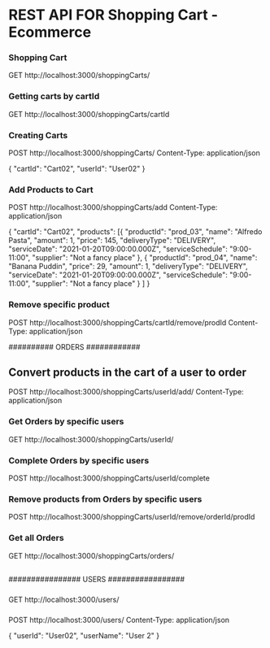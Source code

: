 # REST API FOR Shopping Cart - Ecommerce

### Shopping Cart
GET http://localhost:3000/shoppingCarts/

### Getting carts by cartId
GET http://localhost:3000/shoppingCarts/cartId

### Creating Carts
POST http://localhost:3000/shoppingCarts/
Content-Type: application/json

{
    "cartId": "Cart02",
    "userId": "User02"
}

### Add Products to Cart
POST http://localhost:3000/shoppingCarts/add
Content-Type: application/json


{
	"cartId": "Cart02",
	"products": [{
			"productId": "prod_03",
			"name": "Alfredo Pasta",
			"amount": 1,
			"price": 145,
			"deliveryType": "DELIVERY",
			"serviceDate": "2021-01-20T09:00:00.000Z",
			"serviceSchedule": "9:00-11:00",
			"supplier": "Not a fancy place"
		},
		{
			"productId": "prod_04",
			"name": "Banana Puddin",
			"price": 29,
			"amount": 1,
			"deliveryType": "DELIVERY",
			"serviceDate": "2021-01-20T09:00:00.000Z",
			"serviceSchedule": "9:00-11:00",
			"supplier": "Not a fancy place"
		}
	]
}

### Remove specific product
POST http://localhost:3000/shoppingCarts/cartId/remove/prodId
Content-Type: application/json


########## ORDERS ############

## Convert products in the cart of a user to order
POST http://localhost:3000/shoppingCarts/userId/add/
Content-Type: application/json


### Get Orders by specific users
GET http://localhost:3000/shoppingCarts/userId/


### Complete Orders by specific users
POST http://localhost:3000/shoppingCarts/userId/complete


### Remove products from Orders by specific users
POST http://localhost:3000/shoppingCarts/userId/remove/orderId/prodId


### Get all Orders
GET http://localhost:3000/shoppingCarts/orders/

##



################   USERS  #################

###
GET http://localhost:3000/users/


###
POST http://localhost:3000/users/
Content-Type: application/json

{
    "userId": "User02",
    "userName": "User 2"
}

###



